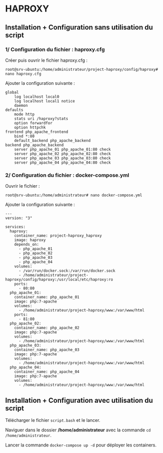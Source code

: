 # HAPROXY

## Installation + Configuration sans utilisation du script

### 1/ Configuration du fichier : haproxy.cfg

Créer puis ouvrir le fichier haproxy.cfg :
```
root@srv-ubuntu:/home/administrateur/project-haproxy/config/haproxy# nano haproxy.cfg
```

Ajouter la configuration suivante :
```
global
    log localhost local0
    log localhost local1 notice
    daemon
defaults
    mode http
    stats uri /haproxy?stats
    option forwardfor
    option httpchk
frontend php_apache_frontend
    bind *:80
    default_backend php_apache_backend
backend php_apache_backend
    server php_apache_01 php_apache_01:80 check
    server php_apache_02 php_apache_02:80 check
    server php_apache_03 php_apache_03:80 check
    server php_apache_04 php_apache_04:80 check
```

### 2/ Configuration du fichier : docker-compose.yml

Ouvrir le fichier : 
```
root@srv-ubuntu:/home/administrateur# nano docker-compose.yml
```

Ajouter la configuration suivante :
```
---
version: "3"

services:
  haproxy:
    container_name: project-haproxy_haproxy
    image: haproxy
    depends_on:
      - php_apache_01
      - php_apache_02
      - php_apache_03
      - php_apache_04
    volumes:
      - /var/run/docker.sock:/var/run/docker.sock
      - /home/administrateur/project-haproxy/config/haproxy:/usr/local/etc/haproxy:ro
    ports:
      - 80:80
  php_apache_01:
    container_name: php_apache_01
    image: php:7-apache
    volumes:
      - /home/administrateur/project-haproxy/www:/var/www/html
    ports:
      - 81:80
  php_apache_02:
    container_name: php_apache_02
    image: php:7-apache
    volumes:
      - /home/administrateur/project-haproxy/www:/var/www/html
  php_apache_03:
    container_name: php_apache_03
    image: php:7-apache
    volumes:
      - /home/administrateur/project-haproxy/www:/var/www/html
  php_apache_04:
    container_name: php_apache_04
    image: php:7-apache
    volumes:
      - /home/administrateur/project-haproxy/www:/var/www/html
```

## Installation + Configuration avec utilisation du script

Télécharger le fichier `script.bash` et le lancer.

Naviguer dans le dossier **/home/administrateur** avec la commande `cd /home/administrateur`.

Lancer la commande `docker-compose up -d` pour déployer les containers.
